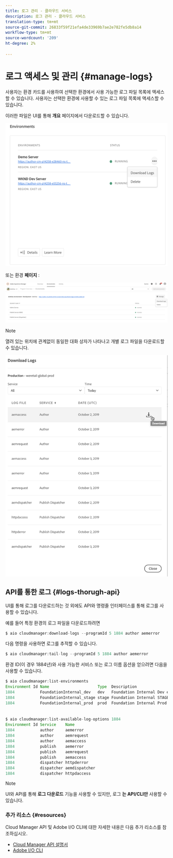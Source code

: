 ```yaml
---
title: 로그 관리 - 클라우드 서비스
description: 로그 관리 - 클라우드 서비스
translation-type: tm+mt
source-git-commit: 26833f59f21efa4de33969b7ae2e782fe5db8a14
workflow-type: tm+mt
source-wordcount: '209'
ht-degree: 2%

---
```



# 로그 액세스 및 관리 {#manage-logs}

사용자는 환경 카드를 사용하여 선택한 환경에서 사용 가능한 로그 파일 목록에 액세스할 수 있습니다.  사용자는 선택한 환경에 사용할 수 있는 로그 파일 목록에 액세스할 수 있습니다.

이러한 파일은 UI를 통해 **개요** 페이지에서 다운로드할 수 있습니다.

![](assets/manage-logs1.png)

또는 환경 **페이지** :

![](assets/manage-logs2.png)

>[!Note]
>열려 있는 위치에 관계없이 동일한 대화 상자가 나타나고 개별 로그 파일을 다운로드할 수 있습니다.

![](assets/manage-logs3.png)


## API를 통한 로그 {#logs-thorugh-api}

UI를 통해 로그를 다운로드하는 것 외에도 API와 명령줄 인터페이스를 통해 로그를 사용할 수 있습니다.

예를 들어 특정 환경의 로그 파일을 다운로드하려면

```java
$ aio cloudmanager:download-logs --programId 5 1884 author aemerror
```

다음 명령을 사용하면 로그를 추적할 수 있습니다.

```java
$ aio cloudmanager:tail-log --programId 5 1884 author aemerror
```

환경 ID(이 경우 1884년)와 사용 가능한 서비스 또는 로그 이름 옵션을 얻으려면 다음을 사용할 수 있습니다.

```java
$ aio cloudmanager:list-environments
Environment Id Name                     Type  Description                          
1884           FoundationInternal_dev   dev   Foundation Internal Dev environment  
1884           FoundationInternal_stage stage Foundation Internal STAGE environment
1884           FoundationInternal_prod  prod  Foundation Internal Prod environment
 
 
$ aio cloudmanager:list-available-log-options 1884
Environment Id Service    Name         
1884           author     aemerror     
1884           author     aemrequest   
1884           author     aemaccess    
1884           publish    aemerror     
1884           publish    aemrequest   
1884           publish    aemaccess    
1884           dispatcher httpderror   
1884           dispatcher aemdispatcher
1884           dispatcher httpdaccess
```

>[!Note]
>UI와 API를 통해 **로그 다운로드** 기능을 사용할 수 있지만, 로그 **는 API/CLI만** 사용할 수 있습니다.

### 추가 리소스 {#resources}

Cloud Manager API 및 Adobe I/O CLI에 대한 자세한 내용은 다음 추가 리소스를 참조하십시오.

* [Cloud Manager API 설명서](https://www.adobe.io/apis/experiencecloud/cloud-manager/docs.html)
* [Adobe I/O CLI](https://github.com/adobe/aio-cli-plugin-cloudmanager)